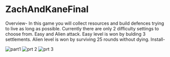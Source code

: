 # ZachAndKaneFinal

Overview- 
  In this game you will collect resources and build defences trying to live as long as possible.
  Currently there are only 2 difficulty settings to choose from. Easy and Alien attack. Easy level is won by bulding 3 settlements.
  Alien level is won by surviving 25 rounds without dying. 
Install-  








![part1](https://user-images.githubusercontent.com/26720333/40381759-3554aef4-5dc2-11e8-95ad-7486a4b71742.PNG)
![prt 2](https://user-images.githubusercontent.com/26720333/40381807-5241e93c-5dc2-11e8-9a58-da365cd0ce80.PNG)
![prt 3](https://user-images.githubusercontent.com/26720333/40381840-651da0fa-5dc2-11e8-89a6-ab062dc8cb2b.PNG)
